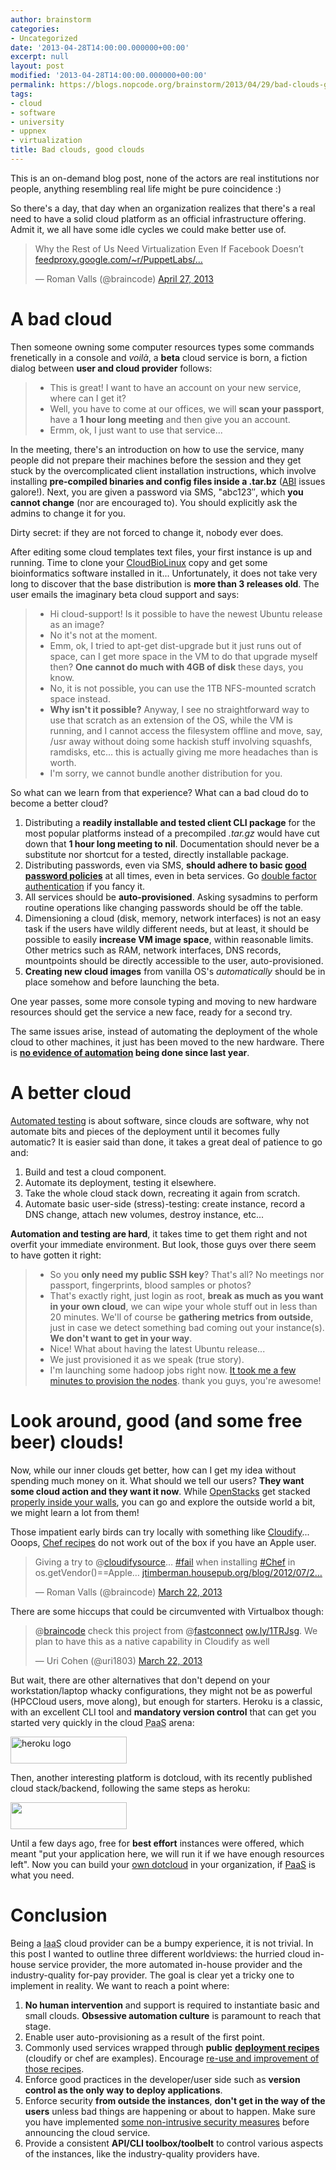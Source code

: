 ```yaml
---
author: brainstorm
categories:
- Uncategorized
date: '2013-04-28T14:00:00.000000+00:00'
excerpt: null
layout: post
modified: '2013-04-28T14:00:00.000000+00:00'
permalink: https://blogs.nopcode.org/brainstorm/2013/04/29/bad-clouds-good-clouds/
tags:
- cloud
- software
- university
- uppnex
- virtualization
title: Bad clouds, good clouds
---
```


This is an on-demand blog post, none of the actors are real institutions nor people, anything resembling real life might be pure coincidence :) 

So there's a day, that day when an organization realizes that there's a real need to have a solid cloud platform as an official infrastructure offering. Admit it, we all have some idle cycles we could make better use of.

<blockquote class="twitter-tweet">
  <p>
    Why the Rest of Us Need Virtualization Even If Facebook Doesn’t <a href="http://t.co/E3KdHCMLAu" title="http://feedproxy.google.com/~r/PuppetLabs/~3/tUgrKy9tTRk/">feedproxy.google.com/~r/PuppetLabs/…</a>
  </p>
  
  <p>
    &mdash; Roman Valls (@braincode) <a href="https://twitter.com/braincode/status/328053287620329472">April 27, 2013</a>
  </p>
</blockquote>



# A bad cloud

Then someone owning some computer resources types some commands frenetically in a console and *voilà*, a **beta** cloud service is born, a fiction dialog between **user and cloud provider** follows:

> - This is great! I want to have an account on your new service, where can I get it?  
> - Well, you have to come at our offices, we will **scan your passport**, have a **1 hour long meeting** and then give you an account.  
> - Ermm, ok, I just want to use that service... 

In the meeting, there's an introduction on how to use the service, many people did not prepare their machines before the session and they get stuck by the overcomplicated client installation instructions, which involve installing **pre-compiled binaries and config files inside a .tar.bz** ([ABI][1] issues galore!). Next, you are given a password via SMS, "abc123&#8243;, which **you cannot change** (nor are encouraged to). You should explicitly ask the admins to change it for you.

Dirty secret: if they are not forced to change it, nobody ever does.

After editing some cloud templates text files, your first instance is up and running. Time to clone your [CloudBioLinux][2] copy and get some bioinformatics software installed in it... Unfortunately, it does not take very long to discover that the base distribution is **more than 3 releases old**. The user emails the imaginary beta cloud support and says: 

> - Hi cloud-support! Is it possible to have the newest Ubuntu release as an image?  
> - No it's not at the moment.  
> - Emm, ok, I tried to apt-get dist-upgrade but it just runs out of space, can I get more space in the VM to do that upgrade myself then? **One cannot do much with 4GB of disk** these days, you know.  
> - No, it is not possible, you can use the 1TB NFS-mounted scratch space instead.  
> - **Why isn't it possible?** Anyway, I see no straightforward way to use that scratch as an extension of the OS, while the VM is running, and I cannot access the filesystem offline and move, say, /usr away without doing some hackish stuff involving squashfs, ramdisks, etc... this is actually giving me more headaches than is worth.  
> - I'm sorry, we cannot bundle another distribution for you. 

So what can we learn from that experience? What can a bad cloud do to become a better cloud?

1.  Distributing a **readily installable and tested client CLI package** for the most popular platforms instead of a precompiled *.tar.gz* would have cut down that **1 hour long meeting to nil**. Documentation should never be a substitute nor shortcut for a tested, directly installable package.
2.  Distributing passwords, even via SMS, **should adhere to basic [good password policies][3]** at all times, even in beta services. Go [double factor authentication][4] if you fancy it.
3.  All services should be **auto-provisioned**. Asking sysadmins to perform routine operations like changing passwords should be off the table.
4.  Dimensioning a cloud (disk, memory, network interfaces) is not an easy task if the users have wildly different needs, but at least, it should be possible to easily **increase VM image space**, within reasonable limits. Other metrics such as RAM, network interfaces, DNS records, mountpoints should be directly accessible to the user, auto-provisioned. 
5.  **Creating new cloud images** from vanilla OS's *automatically* should be in place somehow and before launching the beta.

One year passes, some more console typing and moving to new hardware resources should get the service a new face, ready for a second try.

The same issues arise, instead of automating the deployment of the whole cloud to other machines, it just has been moved to the new hardware. There is **[no evidence of automation][5] being done since last year**.

# A better cloud

[Automated testing][6] is about software, since clouds are software, why not automate bits and pieces of the deployment until it becomes fully automatic? It is easier said than done, it takes a great deal of patience to go and:

1.  Build and test a cloud component.
2.  Automate its deployment, testing it elsewhere.
3.  Take the whole cloud stack down, recreating it again from scratch.
4.  Automate basic user-side (stress)-testing: create instance, record a DNS change, attach new volumes, destroy instance, etc...

**Automation and testing are hard**, it takes time to get them right and not overfit your immediate environment. But look, those guys over there seem to have gotten it right:

> - So you **only need my public SSH key**? That's all? No meetings nor passport, fingerprints, blood samples or photos?  
> - That's exactly right, just login as root, **break as much as you want in your own cloud**, we can wipe your whole stuff out in less than 20 minutes. We'll of course be **gathering metrics from outside**, just in case we detect something bad coming out your instance(s). **We don't want to get in your way**.  
> - Nice! What about having the latest Ubuntu release...  
> - We just provisioned it as we speak (true story).  
> - I'm launching some hadoop jobs right now. [It took me a few minutes to provision the nodes][7]. thank you guys, you're awesome! 

<!--more-->

# Look around, good (and some free beer) clouds!

Now, while our inner clouds get better, how can I get my idea without spending much money on it. What should we tell our users? **They want some cloud action and they want it now**. While [OpenStacks][8] get stacked [properly inside your walls][9], you can go and explore the outside world a bit, we might learn a lot from them!

Those impatient early birds can try locally with something like [Cloudify][10]... Ooops, [Chef recipes][11] do not work out of the box if you have an Apple user.

<blockquote class="twitter-tweet">
  <p>
    Giving a try to @<a href="https://twitter.com/cloudifysource">cloudifysource</a>… <a href="https://twitter.com/search/%23fail">#fail</a> when installing <a href="https://twitter.com/search/%23Chef">#Chef</a> in os.getVendor()==Apple… <a href="http://t.co/iCTSkienR9" title="http://jtimberman.housepub.org/blog/2012/07/29/os-x-workstation-management-with-chef/">jtimberman.housepub.org/blog/2012/07/2…</a>
  </p>
  
  <p>
    &mdash; Roman Valls (@braincode) <a href="https://twitter.com/braincode/status/315120968236412928">March 22, 2013</a>
  </p>
</blockquote>



There are some hiccups that could be circumvented with Virtualbox though:

<blockquote class="twitter-tweet">
  <p>
    @<a href="https://twitter.com/braincode">braincode</a> check this project from @<a href="https://twitter.com/fastconnect">fastconnect</a> <a href="http://t.co/mk72kraH21" title="http://ow.ly/1TRJsg">ow.ly/1TRJsg</a>. We plan to have this as a native capability in Cloudify as well
  </p>
  
  <p>
    &mdash; Uri Cohen (@uri1803) <a href="https://twitter.com/uri1803/status/315195558610485248">March 22, 2013</a>
  </p>
</blockquote>



But wait, there are other alternatives that don't depend on your workstation/laptop whacky configurations, they might not be as powerful (HPCCloud users, move along), but enough for starters. Heroku is a classic, with an excellent CLI tool and **mandatory version control** that can get you started very quickly in the cloud <acronym title="Platform as a Service">PaaS</acronym> arena:

[<img src="http://3.bp.blogspot.com/-bxj9LtU6bJE/UGl0Idls8_I/AAAAAAAAAFo/ld8Pk5OWGGE/s1600/heroku-logo-white.jpg" alt="heroku logo" width="186" height="43" class="alignnone" />][12]

Then, another interesting platform is dotcloud, with its recently published cloud stack/backend, following the same steps as heroku:

[<img src="https://www.dotcloud.com/static/img/logo.png" width="186" height="43" class="alignnone" />][13]

Until a few days ago, free for **best effort** instances were offered, which meant "put your application here, we will run it if we have enough resources left". Now you can build your [own dotcloud][14] in your organization, if [PaaS][15] is what you need.

# Conclusion

Being a <acronym title="Infrastructure as a Service">IaaS</acronym> cloud provider can be a bumpy experience, it is not trivial. In this post I wanted to outline three different worldviews: the hurried cloud in-house service provider, the more automated in-house provider and the industry-quality for-pay provider. The goal is clear yet a tricky one to implement in reality. We want to reach a point where:

1.  **No human intervention** and support is required to instantiate basic and small clouds. **Obsessive automation culture** is paramount to reach that stage.
2.  Enable user auto-provisioning as a result of the first point.
3.  Commonly used services wrapped through **public** [**deployment recipes**][16] (cloudify or chef are examples). Encourage [re-use and improvement of those recipes][17].
4.  Enforce good practices in the developer/user side such as **version control as the only way to deploy applications**.
5.  Enforce security **from outside the instances**, **don't get in the way of the users** unless bad things are happening or about to happen. Make sure you have implemented [some non-intrusive security measures][18] before announcing the cloud service.
6.  Provide a consistent **API/CLI toolbox/toolbelt** to control various aspects of the instances, like the industry-quality providers have.

 [1]: http://en.wikipedia.org/wiki/Application_binary_interface "ABI"
 [2]: http://cloudbiolinux.org/
 [3]: http://en.wikipedia.org/wiki/Password_strength
 [4]: https://code.google.com/p/google-authenticator/
 [5]: https://github.com/puppetlabs/puppetlabs-opennebula
 [6]: http://ivory.idyll.org/blog/automated-testing-and-research-software.html
 [7]: https://github.com/guillermo-carrasco/hadoop
 [8]: http://www.openstack.org/
 [9]: http://www.opscode.com/press-releases/opscode-announces-chef-for-openstack/
 [10]: http://www.cloudifysource.org/
 [11]: https://github.com/opscode
 [12]: https://get.heroku.com/
 [13]: https://www.dotcloud.com/
 [14]: http://blog.dotcloud.com/new-sandbox
 [15]: http://en.wikipedia.org/wiki/Platform_as_a_service
 [16]: https://github.com/opscode/cookbooks
 [17]: http://ivory.idyll.org/blog/research-software-reuse.html
 [18]: http://aws.amazon.com/security